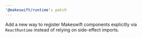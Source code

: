 ```yaml
---
'@makeswift/runtime': patch
---
```


Add a new way to register Makeswift components explicitly via `ReactRuntime` instead of relying on side-effect imports.
